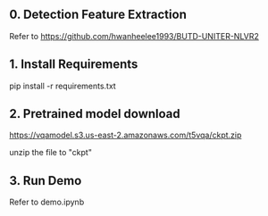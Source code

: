 ## 0. Detection Feature Extraction
Refer to https://github.com/hwanheelee1993/BUTD-UNITER-NLVR2

## 1. Install Requirements
pip install -r requirements.txt

## 2. Pretrained model download
https://vqamodel.s3.us-east-2.amazonaws.com/t5vqa/ckpt.zip

unzip the file to "ckpt"

## 3. Run Demo
Refer to demo.ipynb
